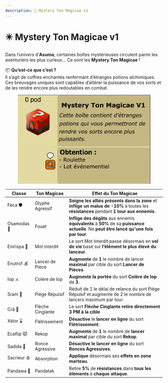 ```yaml
---
description: 🎁 Mystery Ton Magicae v1
---
```


# ✴️ Mystery Ton Magicae v1

Dans l’univers d’**Asuma**, certaines boîtes mystérieuses circulent parmi les aventuriers les plus curieux… Ce sont les **Mystery Ton Magicae** !

📦 **Qu’est-ce que c’est ?**\
Il s’agit de coffres enchantés renfermant d’étranges potions alchimiques. \
Ces breuvages uniques sont capables d’altérer la puissance de vos sorts et de les rendre encore plus redoutables en combat.

<figure><img src="../../.gitbook/assets/image.png" alt=""><figcaption></figcaption></figure>

| Classe      | Ton Magicae      | Effet du Ton Magicae                                                                                                                     |
| ----------- | ---------------- | ---------------------------------------------------------------------------------------------------------------------------------------- |
| Féca 🛡️    | Glyphe Agressif  | **Soigne les alliés présents dans la zone** et **inflige un malus de -10%** à toutes les **résistances** pendant **1 tour aux ennemis**. |
| Osamodas 🐗 | Fouet            | **Inflige des dégâts** aux ennemis **équivalents** à **50%** de sa **puissance actuelle**. Ne **peut être lancé qu'une fois par tour**.  |
| Enirispa 💓 | Mot interdit     | Le sort Mot Interdit passe désormais en **vol de vie** basé sur **l’élément le plus élevé du lanceur**.                                  |
| Enutrof 💰  | Lancer de Pièce  | **Augmente** de **1** le nombre de lancer **maximal** par cible du sort **Lancer de Pièces**.                                            |
| Iop ⚔️      | Colère de Iop    | **Augmente la portée** du sort **Colère de Iop** de **3**.                                                                               |
| Sram 👿     | Piège Répulsif   | Réduit de 1 le délai de relance du sort Piège Répulsif et augmente de 2 le nombre de lancers maximum par tour.                           |
| Crâ 🏹      | Flèche Cinglante | Le sort **Flèche Cinglante** **retire directement 3 PM à la cible**                                                                      |
| Xélor ⌛     | Flétrissement    | **Désactive** le **lancer en ligne** du sort **Flétrissement**.                                                                          |
| Ecaflip 😾  | Rekop            | **Augmente** de **1** le nombre de **lancer maximal** par cible du sort **Rekop**.                                                       |
| Sadida 🌳   | Ronce Agressive  | **Désactive le lancer en ligne** du sort **Ronces Agressives**.                                                                          |
| Sacrieur 🩸 | Absorption       | **Applique** désormais ses **effets en zone marteau.**                                                                                   |
| Pandawa 🍻  | Pandatak         | Retire **5%** de **résistances** dans **tous les éléments** à **chaque attaque**.                                                        |
